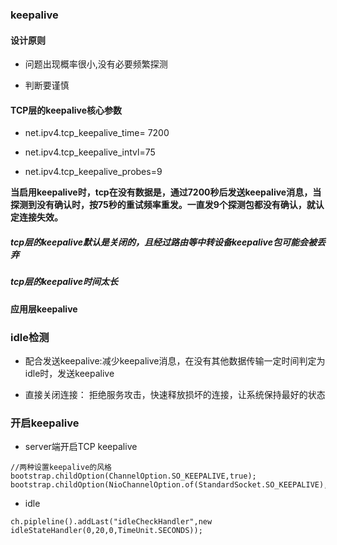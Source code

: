 ### keepalive

#### 设计原则

- 问题出现概率很小,没有必要频繁探测

- 判断要谨慎

#### TCP层的keepalive核心参数

- net.ipv4.tcp_keepalive_time= 7200

- net.ipv4.tcp_keepalive_intvl=75

- net.ipv4.tcp_keepalive_probes=9

**当启用keepalive时，tcp在没有数据是，通过7200秒后发送keepalive消息，当探测到没有确认时，按75秒的重试频率重发。一直发9个探测包都没有确认，就认定连接失效。**

##### tcp层的keepalive默认是关闭的，且经过路由等中转设备keepalive包可能会被丢弃

##### tcp层的keepalive时间太长

#### 应用层keepalive

### idle检测

- 配合发送keepalive:减少keepalive消息，在没有其他数据传输一定时间判定为idle时，发送keepalive

- 直接关闭连接： 拒绝服务攻击，快速释放损坏的连接，让系统保持最好的状态

### 开启keepalive

- server端开启TCP keepalive

````
//两种设置keepalive的风格
bootstrap.childOption(ChannelOption.SO_KEEPALIVE,true);
bootstrap.childOption(NioChannelOption.of(StandardSocket.SO_KEEPALIVE),true);

````

- idle

````
ch.pipleline().addLast("idleCheckHandler",new idleStateHandler(0,20,0,TimeUnit.SECONDS));

````

